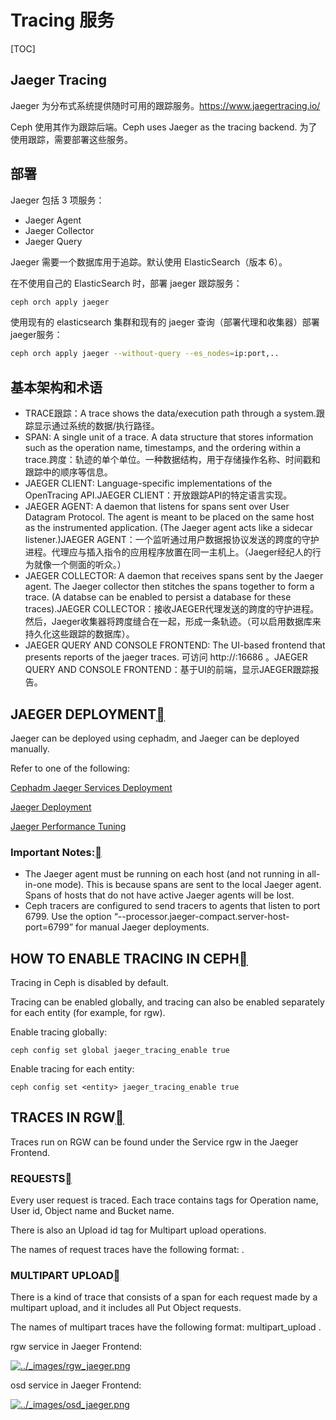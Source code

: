 # Tracing 服务

[TOC]

## Jaeger Tracing

Jaeger 为分布式系统提供随时可用的跟踪服务。https://www.jaegertracing.io/

Ceph 使用其作为跟踪后端。Ceph uses Jaeger as the tracing backend. 为了使用跟踪，需要部署这些服务。

## 部署

Jaeger 包括 3 项服务：

* Jaeger Agent
* Jaeger Collector
* Jaeger Query

Jaeger 需要一个数据库用于追踪。默认使用 ElasticSearch（版本 6）。

在不使用自己的 ElasticSearch 时，部署 jaeger 跟踪服务：

```bash
ceph orch apply jaeger
```

使用现有的 elasticsearch 集群和现有的 jaeger 查询（部署代理和收集器）部署jaeger服务：

```bash
ceph orch apply jaeger --without-query --es_nodes=ip:port,..
```

## 基本架构和术语

- TRACE跟踪：A trace shows the data/execution path through a system.跟踪显示通过系统的数据/执行路径。
- SPAN: A single unit of a trace. A data structure that stores information such as the operation name, timestamps, and the ordering within a trace.跨度：轨迹的单个单位。一种数据结构，用于存储操作名称、时间戳和跟踪中的顺序等信息。
- JAEGER CLIENT: Language-specific implementations of the OpenTracing API.JAEGER CLIENT：开放跟踪API的特定语言实现。
- JAEGER AGENT: A daemon that listens for spans sent over User Datagram Protocol. The agent is meant to be placed on the same host as the instrumented application. (The Jaeger agent acts like a sidecar listener.)JAEGER AGENT：一个监听通过用户数据报协议发送的跨度的守护进程。代理应与插入指令的应用程序放置在同一主机上。（Jaeger经纪人的行为就像一个侧面的听众。）
- JAEGER COLLECTOR: A daemon that receives spans sent by the Jaeger agent. The Jaeger collector then stitches the spans together to form a trace. (A databse can be enabled to persist a database for these traces).JAEGER COLLECTOR：接收JAEGER代理发送的跨度的守护进程。然后，Jaeger收集器将跨度缝合在一起，形成一条轨迹。（可以启用数据库来持久化这些跟踪的数据库）。
- JAEGER QUERY AND CONSOLE FRONTEND: The UI-based frontend that presents reports of the jaeger traces. 可访问 http://<jaeger frontend host>:16686 。JAEGER QUERY AND CONSOLE FRONTEND：基于UI的前端，显示JAEGER跟踪报告。

## JAEGER DEPLOYMENT[](https://docs.ceph.com/en/latest/jaegertracing/#jaeger-deployment)

Jaeger can be deployed using cephadm, and Jaeger can be deployed manually.

Refer to one of the following:

[Cephadm Jaeger Services Deployment](https://docs.ceph.com/en/latest/cephadm/services/tracing/)

[Jaeger Deployment](https://www.jaegertracing.io/docs/1.25/deployment/)

[Jaeger Performance Tuning](https://www.jaegertracing.io/docs/1.25/performance-tuning/)

### Important Notes:[](https://docs.ceph.com/en/latest/jaegertracing/#important-notes)

- The Jaeger agent must be running on each host (and not running in all-in-one mode). This is because spans are sent to the local Jaeger agent. Spans of hosts that do not have active Jaeger agents will be lost.
- Ceph tracers are configured to send tracers to agents that listen to port 6799. Use the option “--processor.jaeger-compact.server-host-port=6799” for manual Jaeger deployments.

## HOW TO ENABLE TRACING IN CEPH[](https://docs.ceph.com/en/latest/jaegertracing/#how-to-enable-tracing-in-ceph)

Tracing in Ceph is disabled by default.

Tracing can be enabled globally, and tracing can also be enabled separately for each entity (for example, for rgw).

Enable tracing globally:

```
ceph config set global jaeger_tracing_enable true
```

Enable tracing for each entity:

```
ceph config set <entity> jaeger_tracing_enable true
```

## TRACES IN RGW[](https://docs.ceph.com/en/latest/jaegertracing/#traces-in-rgw)

Traces run on RGW can be found under the Service rgw in the Jaeger Frontend.

### REQUESTS[](https://docs.ceph.com/en/latest/jaegertracing/#requests)

Every user request is traced. Each trace contains tags for Operation name, User id, Object name and Bucket name.

There is also an Upload id tag for Multipart upload operations.

The names of request traces have the following format: <command> <transaction id>.

### MULTIPART UPLOAD[](https://docs.ceph.com/en/latest/jaegertracing/#multipart-upload)

There is a kind of trace that consists of a span for each request made by a multipart upload, and it includes all Put Object requests.

The names of multipart traces have the following format: multipart_upload <upload id>.

rgw service in Jaeger Frontend:

[![../_images/rgw_jaeger.png](https://docs.ceph.com/en/latest/_images/rgw_jaeger.png)](https://docs.ceph.com/en/latest/_images/rgw_jaeger.png)

osd service in Jaeger Frontend:

[![../_images/osd_jaeger.png](https://docs.ceph.com/en/latest/_images/osd_jaeger.png)](https://docs.ceph.com/en/latest/_images/osd_jaeger.png)